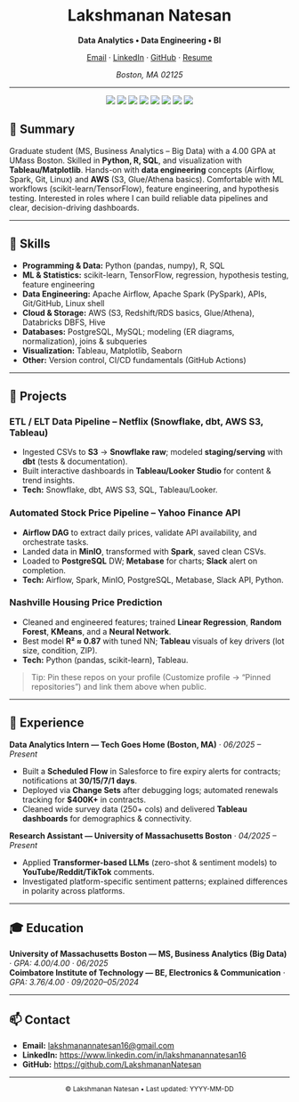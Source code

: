 <div align="center">

# Lakshmanan Natesan

**Data Analytics • Data Engineering • BI**

[Email](mailto:lakshmanannatesan16@gmail.com) ·
[LinkedIn](https://www.linkedin.com/in/lakshmanannatesan16) ·
[GitHub](https://github.com/LakshmananNatesan) ·
[Resume](assets/Resume.pdf)

_Boston, MA 02125_

</div>

---

<p align="center">
  <img src="https://img.shields.io/badge/Python-3776AB" />
  <img src="https://img.shields.io/badge/SQL-2F4858" />
  <img src="https://img.shields.io/badge/R-276DC3" />
  <img src="https://img.shields.io/badge/Airflow-017CEE" />
  <img src="https://img.shields.io/badge/Spark-000000" />
  <img src="https://img.shields.io/badge/AWS-232F3E" />
  <img src="https://img.shields.io/badge/Tableau-1F5CAB" />
  <img src="https://img.shields.io/badge/Power%20BI-F2C811" />
</p>

## 🔎 Summary
Graduate student (MS, Business Analytics – Big Data) with a 4.00 GPA at UMass Boston. Skilled in **Python, R, SQL**, and visualization with **Tableau/Matplotlib**. Hands-on with **data engineering** concepts (Airflow, Spark, Git, Linux) and **AWS** (S3, Glue/Athena basics). Comfortable with ML workflows (scikit-learn/TensorFlow), feature engineering, and hypothesis testing. Interested in roles where I can build reliable data pipelines and clear, decision-driving dashboards.

---

## 🧰 Skills
- **Programming & Data:** Python (pandas, numpy), R, SQL
- **ML & Statistics:** scikit-learn, TensorFlow, regression, hypothesis testing, feature engineering
- **Data Engineering:** Apache Airflow, Apache Spark (PySpark), APIs, Git/GitHub, Linux shell
- **Cloud & Storage:** AWS (S3, Redshift/RDS basics, Glue/Athena), Databricks DBFS, Hive
- **Databases:** PostgreSQL, MySQL; modeling (ER diagrams, normalization), joins & subqueries
- **Visualization:** Tableau, Matplotlib, Seaborn
- **Other:** Version control, CI/CD fundamentals (GitHub Actions)

---

## 🚀 Projects

### ETL / ELT Data Pipeline – Netflix (Snowflake, dbt, AWS S3, Tableau)
- Ingested CSVs to **S3** → **Snowflake raw**; modeled **staging/serving** with **dbt** (tests & documentation).  
- Built interactive dashboards in **Tableau/Looker Studio** for content & trend insights.
- **Tech:** Snowflake, dbt, AWS S3, SQL, Tableau/Looker.

### Automated Stock Price Pipeline – Yahoo Finance API
- **Airflow DAG** to extract daily prices, validate API availability, and orchestrate tasks.  
- Landed data in **MinIO**, transformed with **Spark**, saved clean CSVs.  
- Loaded to **PostgreSQL** DW; **Metabase** for charts; **Slack** alert on completion.  
- **Tech:** Airflow, Spark, MinIO, PostgreSQL, Metabase, Slack API, Python.

### Nashville Housing Price Prediction
- Cleaned and engineered features; trained **Linear Regression**, **Random Forest**, **KMeans**, and a **Neural Network**.  
- Best model **R² ≈ 0.87** with tuned NN; **Tableau** visuals of key drivers (lot size, condition, ZIP).  
- **Tech:** Python (pandas, scikit-learn), Tableau.

> Tip: Pin these repos on your profile (Customize profile → “Pinned repositories”) and link them above when public.

---

## 💼 Experience

**Data Analytics Intern — Tech Goes Home (Boston, MA)** · *06/2025 – Present*  
- Built a **Scheduled Flow** in Salesforce to fire expiry alerts for contracts; notifications at **30/15/7/1 days**.  
- Deployed via **Change Sets** after debugging logs; automated renewals tracking for **$400K+** in contracts.  
- Cleaned wide survey data (250+ cols) and delivered **Tableau dashboards** for demographics & connectivity.

**Research Assistant — University of Massachusetts Boston** · *04/2025 – Present*  
- Applied **Transformer-based LLMs** (zero-shot & sentiment models) to **YouTube/Reddit/TikTok** comments.  
- Investigated platform-specific sentiment patterns; explained differences in polarity across platforms.

---

## 🎓 Education
**University of Massachusetts Boston — MS, Business Analytics (Big Data)** · *GPA: 4.00/4.00* · *06/2025*  
**Coimbatore Institute of Technology — BE, Electronics & Communication** · *GPA: 3.76/4.00* · *09/2020–05/2024*

---

## 📫 Contact
- **Email:** lakshmanannatesan16@gmail.com  
- **LinkedIn:** https://www.linkedin.com/in/lakshmanannatesan16  
- **GitHub:** https://github.com/LakshmananNatesan

---

<p align="center">
  <sub>© Lakshmanan Natesan • Last updated: YYYY-MM-DD</sub>
</p>
